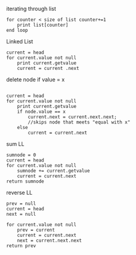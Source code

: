 iterating through list
```
for counter < size of list counter+=1
    print list[counter]
end loop
```

Linked List
```
current = head
for current.value not null
    print current.getvalue
    current = current .next
```
    
delete node if value = x
```

current = head
for current.value not null
    print current.getvalue
    if node.value == x
        current.next = current.next.next;
        //skips node that meets "equal with x"
    else
        current = current.next
```   
sum LL
```
sumnode = 0
current = head
for current.value not null
    sumnode += current.getvalue
    current = current.next
return sumnode
```
reverse LL

```
prev = null
current = head
next = null

for current.value not null
    prev = current
    current = current.next
    next = current.next.next
return prev
``` 